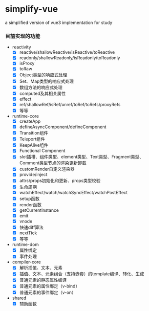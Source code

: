 # simplify-vue
a simplified version of vue3 implementation for study

### 目前实现的功能
- reactivity
   - [x] reactive/shallowReactive/isReactive/toReactive
   - [x] readonly/shallowReadonly/isReadonly/toReadonly
   - [x] isProxy
   - [x] toRaw
   - [x] Object类型的响应式处理
   - [x] Set、Map类型的响应式处理
   - [x] 数组方法的响应式处理
   - [x] computed及其相关属性
   - [x] effect
   - [x] ref/shallowRef/isRef/unref/toRef/toRefs/proxyRefs
   - [x] 等等
- runtime-core
   - [x] createApp
   - [x] defineAsyncComponent/defineComponent
   - [x] Transition组件
   - [x] Teleport组件
   - [x] KeepAlive组件
   - [x] Functional Component
   - [x] slot插槽、组件类型、element类型、Text类型、Fragment类型、Comment类型节点的渲染更新卸载
   - [x] customRender自定义渲染器
   - [x] provide/inject
   - [x] attrs/props初始化和更新、props类型校验
   - [x] 生命周期
   - [x] watchEffect/watch/watchSyncEffect/watchPostEffect
   - [x] setup函数
   - [x] render函数
   - [x] getCurrentInstance
   - [x] emit
   - [x] vnode
   - [x] 快速diff算法
   - [x] nextTick
   - [x] 等等
- runtime-dom
   - [x] 属性绑定
   - [x] 事件处理
- compiler-core
   - [x] 解析插值、文本、元素
   - [x] 插值、文本、元素组合（支持嵌套）的template编译、转化、生成
   - [x] 普通元素的静态属性编译
   - [x] 普通元素的属性绑定（v-bind）
   - [x] 普通元素的事件绑定（v-on）
- shared
   - [x] 辅助函数
